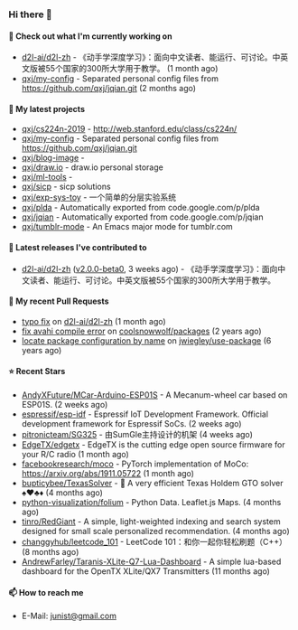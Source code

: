 ### Hi there 👋

#### 👷 Check out what I'm currently working on

- [d2l-ai/d2l-zh](https://github.com/d2l-ai/d2l-zh) - 《动手学深度学习》：面向中文读者、能运行、可讨论。中英文版被55个国家的300所大学用于教学。 (1 month ago)
- [qxj/my-config](https://github.com/qxj/my-config) - Separated personal config files from https://github.com/qxj/jqian.git (2 months ago)

#### 🌱 My latest projects

- [qxj/cs224n-2019](https://github.com/qxj/cs224n-2019) - http://web.stanford.edu/class/cs224n/
- [qxj/my-config](https://github.com/qxj/my-config) - Separated personal config files from https://github.com/qxj/jqian.git
- [qxj/blog-image](https://github.com/qxj/blog-image) - 
- [qxj/draw.io](https://github.com/qxj/draw.io) - draw.io personal storage
- [qxj/ml-tools](https://github.com/qxj/ml-tools) - 
- [qxj/sicp](https://github.com/qxj/sicp) - sicp solutions
- [qxj/exp-sys-toy](https://github.com/qxj/exp-sys-toy) - 一个简单的分层实验系统
- [qxj/plda](https://github.com/qxj/plda) - Automatically exported from code.google.com/p/plda
- [qxj/jqian](https://github.com/qxj/jqian) - Automatically exported from code.google.com/p/jqian
- [qxj/tumblr-mode](https://github.com/qxj/tumblr-mode) - An Emacs major mode for tumblr.com

#### 🔭 Latest releases I've contributed to

- [d2l-ai/d2l-zh](https://github.com/d2l-ai/d2l-zh) ([v2.0.0-beta0](https://github.com/d2l-ai/d2l-zh/releases/tag/v2.0.0-beta0), 3 weeks ago) - 《动手学深度学习》：面向中文读者、能运行、可讨论。中英文版被55个国家的300所大学用于教学。

#### 🔨 My recent Pull Requests

- [typo fix](https://github.com/d2l-ai/d2l-zh/pull/999) on [d2l-ai/d2l-zh](https://github.com/d2l-ai/d2l-zh) (1 month ago)
- [fix avahi compile error](https://github.com/coolsnowwolf/packages/pull/39) on [coolsnowwolf/packages](https://github.com/coolsnowwolf/packages) (2 years ago)
- [locate package configuration by name](https://github.com/jwiegley/use-package/pull/191) on [jwiegley/use-package](https://github.com/jwiegley/use-package) (6 years ago)

#### ⭐ Recent Stars

- [AndyXFuture/MCar-Arduino-ESP01S](https://github.com/AndyXFuture/MCar-Arduino-ESP01S) - A Mecanum-wheel car based on ESP01S. (2 weeks ago)
- [espressif/esp-idf](https://github.com/espressif/esp-idf) - Espressif IoT Development Framework. Official development framework for Espressif SoCs. (2 weeks ago)
- [pitronicteam/SG325](https://github.com/pitronicteam/SG325) - 由SumGle主持设计的机架 (4 weeks ago)
- [EdgeTX/edgetx](https://github.com/EdgeTX/edgetx) - EdgeTX is the cutting edge open source firmware for your R/C radio (1 month ago)
- [facebookresearch/moco](https://github.com/facebookresearch/moco) - PyTorch implementation of MoCo: https://arxiv.org/abs/1911.05722 (1 month ago)
- [bupticybee/TexasSolver](https://github.com/bupticybee/TexasSolver) - 🚀 A very efficient Texas Holdem GTO solver :spades::hearts::clubs::diamonds: (4 months ago)
- [python-visualization/folium](https://github.com/python-visualization/folium) - Python Data. Leaflet.js Maps.  (4 months ago)
- [tinro/RedGiant](https://github.com/tinro/RedGiant) - A simple, light-weighted indexing and search system designed for small scale personalized recommendation. (4 months ago)
- [changgyhub/leetcode_101](https://github.com/changgyhub/leetcode_101) - LeetCode 101：和你一起你轻松刷题（C&#43;&#43;） (8 months ago)
- [AndrewFarley/Taranis-XLite-Q7-Lua-Dashboard](https://github.com/AndrewFarley/Taranis-XLite-Q7-Lua-Dashboard) - A simple lua-based dashboard for the OpenTX XLite/QX7 Transmitters (11 months ago)

#### 📫 How to reach me

- E-Mail: junist@gmail.com

